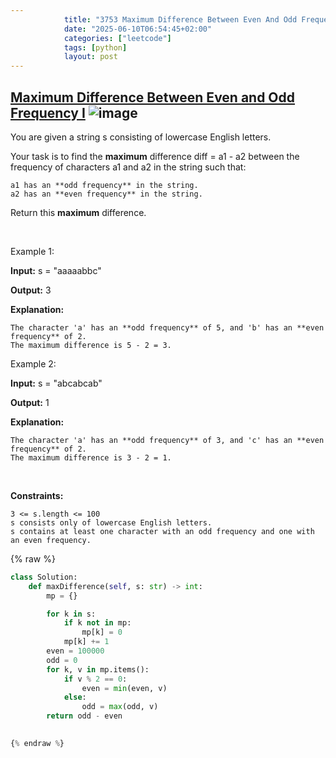 ```yaml
---
            title: "3753 Maximum Difference Between Even And Odd Frequency I"
            date: "2025-06-10T06:54:45+02:00"
            categories: ["leetcode"]
            tags: [python]
            layout: post
---
```

            
## [Maximum Difference Between Even and Odd Frequency I](https://leetcode.com/problems/maximum-difference-between-even-and-odd-frequency-i) ![image](https://img.shields.io/badge/Difficulty-Easy-brightgreen)

You are given a string s consisting of lowercase English letters. 

Your task is to find the **maximum** difference diff = a1 - a2 between the frequency of characters a1 and a2 in the string such that:

	a1 has an **odd frequency** in the string.
	a2 has an **even frequency** in the string.

Return this **maximum** difference.

 

Example 1:

**Input:** s = "aaaaabbc"

**Output:** 3

**Explanation:**

	The character 'a' has an **odd frequency** of 5, and 'b' has an **even frequency** of 2.
	The maximum difference is 5 - 2 = 3.

Example 2:

**Input:** s = "abcabcab"

**Output:** 1

**Explanation:**

	The character 'a' has an **odd frequency** of 3, and 'c' has an **even frequency** of 2.
	The maximum difference is 3 - 2 = 1.

 

**Constraints:**

	3 <= s.length <= 100
	s consists only of lowercase English letters.
	s contains at least one character with an odd frequency and one with an even frequency.

{% raw %}
```python
class Solution:
    def maxDifference(self, s: str) -> int:
        mp = {}

        for k in s:
            if k not in mp:
                mp[k] = 0
            mp[k] += 1
        even = 100000
        odd = 0
        for k, v in mp.items():
            if v % 2 == 0:
                even = min(even, v)
            else:
                odd = max(odd, v)
        return odd - even

        
{% endraw %}
